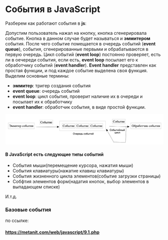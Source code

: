 # События в JavaScript

Разберем как работают события в **js**:

Допустим пользователь нажал на кнопку, кнопка сгенерировала событие. Кнопка в данном случае будет называться и **эммитером** события. После чего событие помещается в очередь событий (**event queue**), события, сгенерированные первыми и обрабатываются в первую очередь. Цикл событий (**event loop**) постоянно проверяет, есть ли в оечереди события, если есть, **event loop** посылает его к обработчику событий (**event handler**). **Event handler** представлен как простая функции, и под каждое событие выделена своя функция. Выделим основные термины:
+ **эммитер**: тригер создания события
+ **event queue**:  очередь событий
+ **event loop**: цикл события, проверит наличие их в очереди и посылает их к обработчику
+ **event handler**: обработчик события, в виде простой функции. 

![Alt text](image.png)

#### В JavaScript есть следующие типы событий
+ События мыши(перемещение курсора, нажатия мыши)
+ События клавиатуры(нажатие клавиш клавиатуры)
+ События жизненного цикла элементов(событие загрузки страницы)
+ Собфтия элементов форм(надатия кнопок, выбор элементов в выпадающем списке)

И.т.д.  

### Базовые события
по ссылке:

#### https://metanit.com/web/javascript/9.1.php